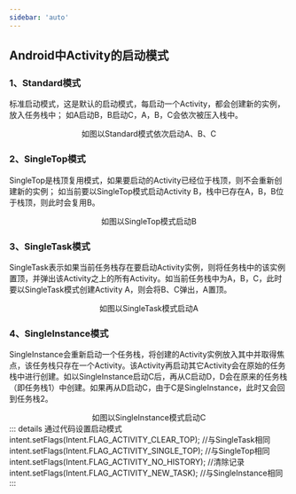 ```yaml
---
sidebar: 'auto'
---
```

## Android中Activity的启动模式
### 1、Standard模式
标准启动模式，这是默认的启动模式，每启动一个Activity，都会创建新的实例，放入任务栈中；
如A启动B，B启动C，A，B，C会依次被压入栈中。
<Common-Thumb :prefix="'/img/conclusion/android'" :urls="'standard-mode-of-activity.png'"/>
<center>如图以Standard模式依次启动A、B、C</center>

### 2、SingleTop模式
SingleTop是栈顶复用模式，如果要启动的Activity已经位于栈顶，则不会重新创建新的实例；
如当前要以SingleTop模式启动Activity B，栈中已存在A，B，B位于栈顶，则此时会复用B。
<Common-Thumb :prefix="'/img/conclusion/android'" :urls="'singletop-mode-of-activity.png'"/>
<center>如图以SingleTop模式启动B</center>

### 3、SingleTask模式
SingleTask表示如果当前任务栈存在要启动Activity实例，则将任务栈中的该实例置顶，并弹出该Activity之上的所有Activity。如当前任务栈中为A，B，C，此时要以SingleTask模式创建Activity A，则会将B、C弹出，A置顶。
<Common-Thumb :prefix="'/img/conclusion/android'" :urls="'singletask-mode-of-activity.jpg'"/>
<center>如图以SingleTask模式启动A</center>

### 4、SingleInstance模式
SingleInstance会重新启动一个任务栈，将创建的Activity实例放入其中并取得焦点，该任务栈只存在一个Activity。该Activity再启动其它Activity会在原始的任务栈中进行创建。如以SingleInstance启动C后，再从C启动D，D会在原来的任务栈（即任务栈1）中创建。如果再从D启动C，由于C是SingleInstance，此时又会回到任务栈2。
<Common-Thumb :prefix="'/img/conclusion/android'" :urls="'singleinstance-mode-of-activity.jpg'"/>
<center>如图以SingleInstance模式启动C</center>
::: details 通过代码设置启动模式
intent.setFlags(Intent.FLAG_ACTIVITY_CLEAR_TOP);    //与SingleTask相同
intent.setFlags(Intent.FLAG_ACTIVITY_SINGLE_TOP);   //与SingleTop相同
intent.setFlags(Intent.FLAG_ACTIVITY_NO_HISTORY);   //清除记录
intent.setFlags(Intent.FLAG_ACTIVITY_NEW_TASK);     //与SingleInstance相同
:::